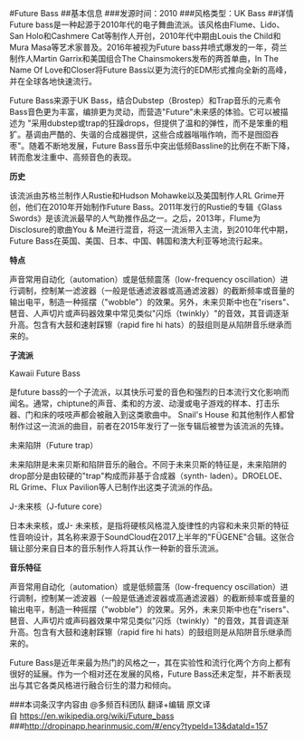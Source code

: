 #Future Bass
##基本信息
###发源时间：2010
###风格类型：UK Bass
##详情
Future bass是一种起源于2010年代的电子舞曲流派。该风格由Flume、Lido、San Holo和Cashmere
Cat等制作人开创，2010年代中期由Louis the Child和Mura Masa等艺术家普及。2016年被视为Future
bass井喷式爆发的一年，荷兰制作人Martin Garrix和美国组合The Chainsmokers发布的两首单曲，In The Name Of
Love和Closer将Future Bass以更为流行的EDM形式推向全新的高峰，并在全球各地快速流行。



Future Bass来源于UK
Bass，结合Dubstep（Brostep）和Trap音乐的元素令Bass音色更为丰富，编排更为灵动，而营造"Future"未来感的体验。它可以被描述为
"采用dubstep或trap的狂躁drops，但提供了温和的弹性，而不是笨重的粗犷。基调由严酷的、失谐的合成器提供，这些合成器嗡嗡作响，而不是囫囵吞枣"。随着不断地发展，Future
Bass音乐中突出低频Bassline的比例在不断下降，转而愈发注重中、高频音色的表现。



**历史**

该流派由苏格兰制作人Rustie和Hudson Mohawke以及美国制作人RL Grime开创，他们在2010年开始制作Future
Bass。2011年发行的Rustie的专辑《Glass
Swords》是该流派最早的人气助推作品之一。之后，2013年，Flume为Disclosure的歌曲You &
Me进行混音，将这一流派带入主流，到2010年代中期，Future Bass在英国、美国、日本、中国、韩国和澳大利亚等地流行起来。



**特点**

声音常用自动化（automation）或是低频震荡（low-frequency
oscillation）进行调制，控制某一滤波器（一般是低通滤波器或高通滤波器）的截断频率或音量的输出电平，制造一种摇摆（"wobble"）的效果。另外，未来贝斯中也在"risers"、琶音、人声切片或声码器效果中常见类似"闪烁（twinkly）"的音效，其音调逐渐升高。包含有大鼓和速射踩镲（rapid
fire hi hats）的鼓组则是从陷阱音乐继承而来的。



**子流派**

Kawaii Future Bass

是future
bass的一个子流派，以其快乐可爱的音色和强烈的日本流行文化影响而闻名。通常，chiptune的声音、柔和的方波、动漫或电子游戏的样本、打击乐器、门和床的吱吱声都会被融入到这类歌曲中。
Snail's House 和其他制作人都曾制作过这一流派的曲目，前者在2015年发行了一张专辑后被誉为该流派的先锋。



未来陷阱（Future trap）

未来陷阱是未来贝斯和陷阱音乐的融合。不同于未来贝斯的特征是，未来陷阱的drop部分是由较硬的"trap"构成而非基于合成器（synth-
laden）。DROELOE、RL Grime、Flux Pavilion等人已制作出这类子流派的作品。



J-未来核（J-future core）

日本未来核，或J-
未来核，是指将硬核风格混入旋律性的内容和未来贝斯的特征性音响设计，其名称来源于SoundCloud在2017上半年的"FÜGENE"合辑。这张合辑让部分来自日本的音乐制作人将其认作一种新的音乐流派。



**音乐特征**

声音常用自动化（automation）或是低频震荡（low-frequency
oscillation）进行调制，控制某一滤波器（一般是低通滤波器或高通滤波器）的截断频率或音量的输出电平，制造一种摇摆（"wobble"）的效果。另外，未来贝斯中也在"risers"、琶音、人声切片或声码器效果中常见类似"闪烁（twinkly）"的音效，其音调逐渐升高。包含有大鼓和速射踩镲（rapid
fire hi hats）的鼓组则是从陷阱音乐继承而来的。



Future Bass是近年来最为热门的风格之一，其在实验性和流行化两个方向上都有很好的延展。作为一个相对还在发展的风格，Future
Bass还未定型，并不断表现出与其它各类风格进行融合衍生的潜力和倾向。

###本词条汉字内容由 @多频百科团队 翻译+编辑
原文译自 https://en.wikipedia.org/wiki/Future_bass
###http://dropinapp.hearinmusic.com/#/ency?typeId=13&dataId=157
